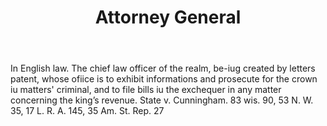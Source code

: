 ---
title: Attorney General
permalink: "/definitions/attorney-general.html"
body: In English law. The chief law officer of the realm, be-iug created by letters
  patent, whose ofiice is to exhibit informations and prosecute for the crown iu matters'
  criminal, and to file bills iu the exchequer in any matter concerning the king’s
  revenue. State v. Cunningham. 83 wis. 90, 53 N. W. 35, 17 L. R. A. 145, 35 Am. St.
  Rep. 27
published_at: '2018-07-07'
layout: post
---